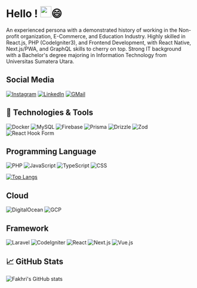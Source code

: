 # Hello ! <img src="https://raw.githubusercontent.com/MartinHeinz/MartinHeinz/master/wave.gif"  width="30px">😄
An experienced persona with a demonstrated history of working in the Non-profit organization, E-Commerce, and Education Industry. Highly skilled in React.js, PHP (CodeIgniter3), and Frontend Development, with React Native, Next.js/PWA, and GraphQL skills to cherry on top. Strong IT background with a Bachelor's degree majoring in Information Technology from Universitas Sumatera Utara.

## Social Media
[![Instagram](https://img.shields.io/badge/Instagram-%23E4405F.svg?style=for-the-badge&logo=Instagram&logoColor=white)](https://instagram.com/fakhririzha)
[![LinkedIn](https://img.shields.io/badge/LinkedIn-0077B5?style=for-the-badge&logo=linkedin&logoColor=white)](https://linkedin.com/in/fakhririzha)
[![GMail](https://img.shields.io/badge/Mail-c14438?style=for-the-badge&logo=GMail&logoColor=white)](mailto:mr.fakhririzhaa@gmail.com)

## 🔧 Technologies & Tools
<!-- ![GitHub](https://img.shields.io/badge/github-20232A?style=for-the-badge&logo=github&logoColor=white) -->
<!-- ![VScode](https://img.shields.io/badge/Visual%20Studio%20Code-0078d7.svg?style=for-the-badge&logo=visual-studio-code&logoColor=white) -->
![Docker](https://img.shields.io/badge/Docker-2CA5E0?style=for-the-badge&logo=docker&logoColor=white)
![MySQL](https://img.shields.io/badge/MySQL-f7f7f7?style=for-the-badge&logo=mysql)
![Firebase](https://img.shields.io/badge/Firebase-ffcc32?style=for-the-badge&logo=firebase&logoColor=ffffff)
![Prisma](https://img.shields.io/badge/Prisma-000000?style=for-the-badge&logo=prisma&logoColor=white)
![Drizzle](https://img.shields.io/badge/Drizzle-080808?style=for-the-badge&logo=drizzle&logoColor=c7f755)
![Zod](https://img.shields.io/badge/Zod-080808?style=for-the-badge&logo=zod)
![React Hook Form](https://img.shields.io/badge/React_Hook_Form-080808?style=for-the-badge&logo=reacthookform)

## Programming Language
![PHP](https://img.shields.io/badge/PHP-777BB4?style=for-the-badge&logo=php&logoColor=white)
![JavaScript](https://img.shields.io/badge/JavaScript-F7DF1E?style=for-the-badge&logo=javascript&logoColor=black)
![TypeScript](https://img.shields.io/badge/TypeScript-2f74c0?style=for-the-badge&logo=typescript&logoColor=white)
![CSS](https://img.shields.io/badge/CSS3-2d53e5?style=for-the-badge&logo=css3&logoColor=white)

[![Top Langs](https://github-readme-stats.vercel.app/api/top-langs/?username=fakhririzha)](https://github.com/fakhririzha)

## Cloud
![DigitalOcean](https://img.shields.io/badge/Digital_Ocean-0080FF?style=for-the-badge&logo=DigitalOcean&logoColor=white)
![GCP](https://img.shields.io/badge/Google_Cloud-ffffff?style=for-the-badge&logo=googlecloud)

## Framework
![Laravel](https://img.shields.io/badge/Laravel-FF2D20?style=for-the-badge&logo=laravel&logoColor=white)
![CodeIgniter](https://img.shields.io/badge/Codeigniter_3-EF4223?style=for-the-badge&logo=codeigniter&logoColor=white)
![React](https://img.shields.io/badge/React-20232A?style=for-the-badge&logo=react&logoColor=61DAFB)
![Next.js](https://img.shields.io/badge/Next.js-20232A?style=for-the-badge&logo=nextdotjs&logoColor=white)
![Vue.js](https://img.shields.io/badge/VueJS-f7f7f7?style=for-the-badge&logo=vuedotjs)

##  &#x1f4c8; GitHub Stats
![Fakhri's GitHub stats](https://github-readme-stats.vercel.app/api?username=fakhririzha&show_icons=true&theme=transparent&show=prs_merged)
